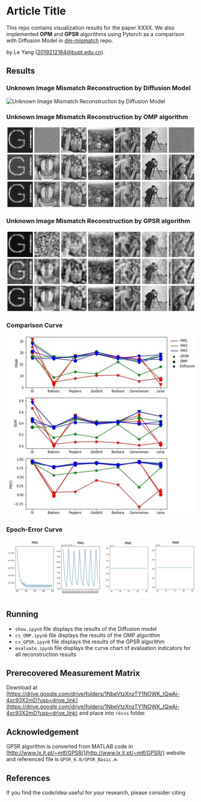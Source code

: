 # Article Title

This repo contains visualization results for the paper XXXX. We also implemented **OPM** and **GPSR** algorithms using Pytorch as a comparison with Diffusion Model in [dm-mismatch](https://github.com/yanglebupt/dm-mismatch) repo.

by Le Yang (2019212184@bupt.edu.cn).

## Results

### Unknown Image Mismatch Reconstruction by Diffusion Model 
![Unknown Image Mismatch Reconstruction by Diffusion Model](./res_images/post/diff_pre_images_res.png)

### Unknown Image Mismatch Reconstruction by OMP algorithm
![Unknown Image Mismatch Reconstruction by OMP algorithm](./recvs/res/A_recv_OMP_float64_res.jpg)

### Unknown Image Mismatch Reconstruction by GPSR algorithm
![Unknown Image Mismatch Reconstruction by GPSR algorithm](./recvs/res/A_recv_GPSR_float64_res.jpg)

### Comparison Curve
![Comparison Curve](./res_images/post/res.png)

### Epoch-Error Curve
![Epoch-Error Curve](./res_images/post/diff_pre_images_errors_local_scale.png)

## Running

- `show.ipynb` file displays the results of the Diffusion model
- `cs_OMP.ipynb` file displays the results of the OMP algorithm
- `cs_GPSR.ipynb` file displays the results of the GPSR algorithm
- `evaluate.ipynb` file displays the curve chart of evaluation indicators for all reconstruction results

## Prerecovered Measurement Matrix
Download at [https://drive.google.com/drive/folders/1NbeVtzXnzTY1NOWK_IQwAi-4xc93X2mD?usp=drive_link](https://drive.google.com/drive/folders/1NbeVtzXnzTY1NOWK_IQwAi-4xc93X2mD?usp=drive_link) and place into `recvs` folder.


## Acknowledgement

GPSR algorithm is converted from MATLAB code in [http://www.lx.it.pt/~mtf/GPSR/](http://www.lx.it.pt/~mtf/GPSR/) website and referenced file is `GPSR_6.0/GPSR_Basic.m`.

## References

If you find the code/idea useful for your research, please consider citing

```bib
```
